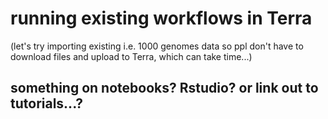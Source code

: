 # running existing workflows in Terra

(let's try importing existing i.e. 1000 genomes data so ppl don't have to download files and upload to Terra, which can take time...)








## something on notebooks? Rstudio? or link out to tutorials...?
